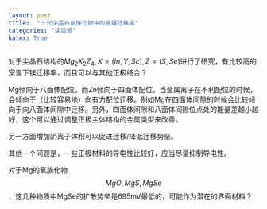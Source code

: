 ```yaml
---
layout: post
title:  "三元尖晶石氧族化物中的高镁迁移率"
categories: "读后感"
katex: True
---
```


对于尖晶石结构的$Mg_2X_2Z_4,X=(In,Y,Sc),Z=(S,Se)$进行了研究，有比较高的室温下镁迁移率，而且可以与其他正极结合？

Mg倾向于八面体配位，而Zn倾向于四面体配位。当金属离子在不利配位的时候，会倾向于（比较容易地）向有力配位迁移。例如Mg在四面体间隙的时候会比较倾向于向八面体间隙中迁移。另外，四面体间隙和八面体间隙位点处的能量差越小越好，这个可以通过调整正极主体结构的金属类型来改善。

另一方面增加阴离子体积可以促进迁移/降低迁移势垒。

其他一个问题是，一些正极材料的导电性比较好，应当尽量抑制导电性。

对于Mg的氧族化物$$MgO, MgS,MgSe$$，这几种物质中MgSe的扩散势垒是695mV最低的，可能作为潜在的界面材料？